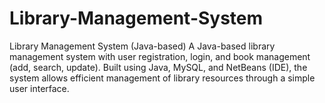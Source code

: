 # Library-Management-System
Library Management System (Java-based) A Java-based library management system with user registration, login, and book management (add, search, update). Built using Java, MySQL, and NetBeans (IDE), the system allows efficient management of library resources through a simple user interface.
